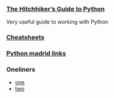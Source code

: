 ### [The Hitchhiker’s Guide to Python](http://docs.python-guide.org/en/latest/)

Very useful guide to working with Python
### [Cheatsheets](https://ehmatthes.github.io/pcc/cheatsheets/README.html)
### [Python madrid links](https://python-madrid.github.io/learn-doc/#general)
### Oneliners
* [one](http://book.pythontips.com/en/latest/one_liners.html)
* [two](https://wiki.python.org/moin/Powerful%20Python%20One-Liners)